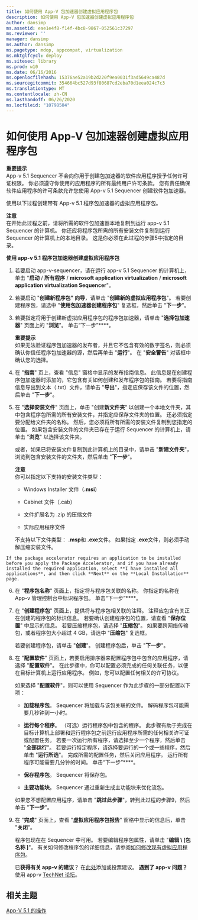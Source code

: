 ```yaml
---
title: 如何使用 App-V 包加速器创建虚拟应用程序包
description: 如何使用 App-V 包加速器创建虚拟应用程序包
author: dansimp
ms.assetid: eae1e4f8-f14f-4bc8-9867-052561c37297
ms.reviewer: ''
manager: dansimp
ms.author: dansimp
ms.pagetype: mdop, appcompat, virtualization
ms.mktglfcycl: deploy
ms.sitesec: library
ms.prod: w10
ms.date: 06/16/2016
ms.openlocfilehash: 15376ae52a19b2d220f9ea0031f3ad5649ca487d
ms.sourcegitcommit: 354664bc527d93f80687cd2eba70d1eea024c7c3
ms.translationtype: MT
ms.contentlocale: zh-CN
ms.lasthandoff: 06/26/2020
ms.locfileid: "10798504"
---
```

# 如何使用 App-V 包加速器创建虚拟应用程序包


**重要提示**  
App-v 5.1 Sequencer 不会向你用于创建包加速器的软件应用程序授予任何许可证权限。 你必须遵守你使用的应用程序的所有最终用户许可条款。 您有责任确保软件应用程序的许可条款允许您使用 App-v 5.1 Sequencer 创建软件包加速器。



使用以下过程创建带有 App-v 5.1 程序包加速器的虚拟应用程序包。

**注意**  
在开始此过程之前，请将所需的软件包加速器本地复制到运行 app-v 5.1 Sequencer 的计算机。 你还应将程序包所需的所有安装文件复制到运行 Sequencer 的计算机上的本地目录。 这是你必须在此过程的步骤5中指定的目录。



**使用 app-v 5.1 程序包加速器创建虚拟应用程序包**

1.  若要启动 app-v-sequencer，请在运行 app-v 5.1 Sequencer 的计算机上，单击 "**启动**  /  **所有程序**  /  **microsoft application virtualization**  /  **microsoft application virtualization Sequencer**"。

2.  若要启动 "**创建新程序包" 向导**，请单击 "**创建新的虚拟应用程序包**"。 若要创建程序包，请选中 "**使用包加速器创建程序包**" 复选框，然后单击 "**下一步**"。

3.  若要指定将用于创建新虚拟应用程序包的程序包加速器，请单击 "**选择包加速器**" 页面上的 "**浏览**"。 单击“下一步”****。

    **重要提示**  
    如果无法验证程序包加速器的发布者，并且它不包含有效的数字签名，则必须确认你信任程序包加速器的源，然后再单击 "**运行**"。 在 "**安全警告**" 对话框中确认您的选择。



4.  在 "**指南**" 页上，查看 "信息" 窗格中显示的发布指南信息。 此信息是在创建程序包加速器时添加的，它包含有关如何创建和发布程序包的指南。 若要将指南信息导出到文本（.txt）文件，请单击 "**导出**"，指定应保存该文件的位置，然后单击 "**下一步**"。

5.  在 "**选择安装文件**" 页面上，单击 "创建**新文件夹**" 以创建一个本地文件夹，其中包含程序包所需的所有安装文件，并指定应保存文件夹的位置。 还必须指定要分配给文件夹的名称。 然后，您必须将所有所需的安装文件复制到您指定的位置。 如果包含安装文件的文件夹已存在于运行 Sequencer 的计算机上，请单击 "**浏览**" 以选择该文件夹。

    或者，如果已将安装文件复制到此计算机上的目录中，请单击 "**新建文件夹**"，浏览到包含安装文件的文件夹，然后单击 "**下一步**"。

    **注意**  
    你可以指定以下支持的安装文件类型：

    -   Windows Installer 文件（**.msi**）

    -   Cabinet 文件（.cab）

    -   文件扩展名为 .zip 的压缩文件

    -   实际应用程序文件

    不支持以下文件类型： **.msp**和 **.exe**文件。 如果指定 **.exe**文件，则必须手动解压缩安装文件。



~~~
If the package accelerator requires an application to be installed before you apply the Package Accelerator, and if you have already installed the required application, select **I have installed all applications**, and then click **Next** on the **Local Installation** page.
~~~

6. 在 "**程序包名称**" 页面上，指定将与程序包关联的名称。 你指定的名称在 App-v 管理控制台中标识程序包。 单击“下一步”****。

7. 在 "**创建程序包**" 页面上，提供将与程序包相关联的注释。 注释应包含有关正在创建的程序包的标识信息。 若要确认创建程序包的位置，请查看 "**保存位置**" 中显示的信息。 若要压缩程序包，请选择 "**压缩包**"。 如果要跨网络传输包，或者程序包大小超过 4 GB，请选中 "**压缩包**" 复选框。

   若要创建程序包，请单击 "**创建**"。 创建程序包后，单击 "**下一步**"。

8. 在 "**配置软件**" 页面上，若要启用排序器来配置程序包中包含的应用程序，请选择 "**配置软件**"。 在此步骤中，你可以配置必须完成的任何关联任务，以便在目标计算机上运行应用程序。 例如，您可以配置任何相关的许可协议。

   如果选择 "**配置软件**"，则可以使用 Sequencer 作为此步骤的一部分配置以下项：

   -   **加载程序包**。 Sequencer 将加载与该包关联的文件。 解码程序包可能需要几秒钟到一小时。

   -   **运行每个程序**。 （可选）运行程序包中包含的程序。 此步骤有助于完成在目标计算机上部署和运行程序包之前运行应用程序所需的任何相关许可证或配置任务。 若要一次运行所有程序，请选择至少一个程序，然后单击 "**全部运行**"。 若要运行特定程序，请选择要运行的一个或一些程序，然后单击 "**运行所选**"。 完成所需的配置任务，然后关闭应用程序。 运行所有程序可能需要几分钟的时间。 单击“下一步”****。

   -   **保存程序包**。 Sequencer 将保存包。

   -   **主要功能块**。 Sequencer 通过重新生成主功能块来优化流包。

   如果您不想配置应用程序，请单击 "**跳过此步骤**"，转到此过程的步骤9，然后单击 "**下一步**"。

9. 在 "**完成**" 页面上，查看 "**虚拟应用程序包报告**" 窗格中显示的信息后，单击 "**关闭**"。

   程序包现在在 Sequencer 中可用。 若要编辑程序包属性，请单击 "**编辑 \ [包名称 \]**"。 有关如何修改程序包的详细信息，请参阅[如何修改现有虚拟应用程序包](how-to-modify-an-existing-virtual-application-package-beta.md)。

   已**获得有关 app-v 的建议**？ 在[此处](http://appv.uservoice.com/forums/280448-microsoft-application-virtualization)添加或投票建议。 **遇到了 app-v 问题？** 使用 app-v [TechNet 论坛](https://social.technet.microsoft.com/Forums/home?forum=mdopappv)。

## 相关主题


[App-V 5.1 的操作](operations-for-app-v-51.md)









